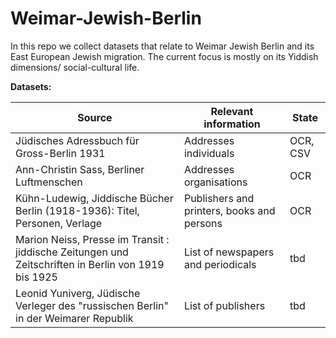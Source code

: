 # Weimar-Jewish-Berlin


In this repo we collect datasets that relate to Weimar Jewish Berlin and its East European Jewish migration. The current focus is mostly on its Yiddish dimensions/ social-cultural life. 




**Datasets:**

| Source | **Relevant information** | State |
| --- | --- | --- |
| Jüdisches Adressbuch für Gross-Berlin 1931 | Addresses individuals | OCR, CSV |
| Ann-Christin Sass, Berliner Luftmenschen | Addresses organisations | OCR |
|Kühn-Ludewig, Jiddische Bücher Berlin (1918-1936): Titel, Personen, Verlage| Publishers and printers, books and persons | OCR |
| Marion Neiss, Presse im Transit : jiddische Zeitungen und Zeitschriften in Berlin von 1919 bis 1925 | List of newspapers and periodicals | tbd |
| Leonid Yuniverg, Jüdische Verleger des "russischen Berlin" in der Weimarer Republik | List of publishers | tbd |

